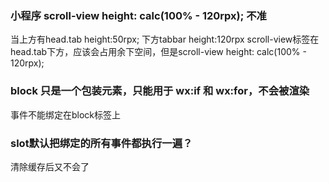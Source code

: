 ### 小程序 scroll-view height: calc(100% - 120rpx); 不准
当上方有head.tab height:50rpx; 下方tabbar height:120rpx
scroll-view标签在head.tab下方，应该会占用余下空间，但是scroll-view height: calc(100% - 120rpx); 

### block 只是一个包装元素，只能用于 wx:if 和 wx:for，不会被渲染
事件不能绑定在block标签上  

### slot默认把绑定的所有事件都执行一遍？
清除缓存后又不会了